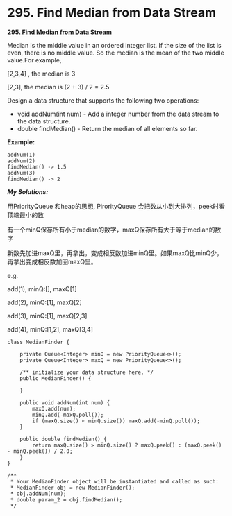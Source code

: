 # 295. Find Median from Data Stream

[ **295. Find Median from Data Stream**](https://leetcode.com/problems/find-median-from-data-stream/description/)

Median is the middle value in an ordered integer list. If the size of the list is even, there is no middle value. So the median is the mean of the two middle value.For example,

\[2,3,4\] , the median is 3 

\[2,3\], the median is \(2 + 3\) / 2 = 2.5 

Design a data structure that supports the following two operations:

* void addNum\(int num\) - Add a integer number from the data stream to the data structure.
* double findMedian\(\) - Return the median of all elements so far.

**Example:**

```text
addNum(1)
addNum(2)
findMedian() -> 1.5
addNum(3) 
findMedian() -> 2
```

_**My Solutions:**_

用PriorityQueue 和heap的思想, PirorityQueue 会把数从小到大排列，peek时看顶端最小的数

有一个minQ保存所有小于median的数字，maxQ保存所有大于等于median的数字

新数先加进maxQ里，再拿出，变成相反数加进minQ里。如果maxQ比minQ少，再拿出变成相反数加回maxQ里。

e.g. 

add\(1\), minQ:\[\], maxQ\[1\]

add\(2\), minQ:\[1\], maxQ\[2\] 

add\(3\), minQ:\[1\], maxQ\[2,3\] 

add\(4\), minQ:\[1,2\], maxQ\[3,4\]

```text
class MedianFinder {

    private Queue<Integer> minQ = new PriorityQueue<>();
    private Queue<Integer> maxQ = new PriorityQueue<>();
    
    /** initialize your data structure here. */
    public MedianFinder() {
        
    }
    
    public void addNum(int num) {
        maxQ.add(num);
        minQ.add(-maxQ.poll());
        if (maxQ.size() < minQ.size()) maxQ.add(-minQ.poll());
    }
    
    public double findMedian() {
        return maxQ.size() > minQ.size() ? maxQ.peek() : (maxQ.peek() - minQ.peek()) / 2.0;
    }
}

/**
 * Your MedianFinder object will be instantiated and called as such:
 * MedianFinder obj = new MedianFinder();
 * obj.addNum(num);
 * double param_2 = obj.findMedian();
 */
```

